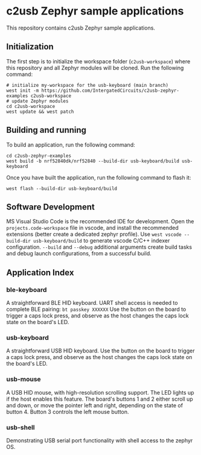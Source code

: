 # c2usb Zephyr sample applications

This repository contains c2usb Zephyr sample applications.

## Initialization

The first step is to initialize the workspace folder (``c2usb-workspace``) where
this repository and all Zephyr modules will be cloned. Run the following
command:

```shell
# initialize my-workspace for the usb-keyboard (main branch)
west init -m https://github.com/IntergatedCircuits/c2usb-zephyr-examples c2usb-workspace
# update Zephyr modules
cd c2usb-workspace
west update && west patch
```

## Building and running

To build an application, run the following command:
```shell
cd c2usb-zephyr-examples
west build -b nrf52840dk/nrf52840 --build-dir usb-keyboard/build usb-keyboard
```

Once you have built the application, run the following command to flash it:

```shell
west flash --build-dir usb-keyboard/build
```

## Software Development

MS Visual Studio Code is the recommended IDE for development.
Open the `projects.code-workspace` file in vscode, and install the recommended extensions
(better create a dedicated zephyr profile).
Use `west vscode --build-dir usb-keyboard/build` to generate vscode C/C++ indexer configuration.
`--build` and `--debug` additional arguments create build tasks and debug launch configurations,
from a successful build.

## Application Index

### ble-keyboard

A straightforward BLE HID keyboard. UART shell access is needed to complete BLE pairing:
`bt passkey XXXXXX`
Use the button on the board to trigger a caps lock press,
and observe as the host changes the caps lock state on the board's LED.

### usb-keyboard

A straightforward USB HID keyboard. Use the button on the board to trigger a caps lock press,
and observe as the host changes the caps lock state on the board's LED.

### usb-mouse

A USB HID mouse, with high-resolution scrolling support.
The LED lights up if the host enables this feature.
The board's buttons 1 and 2 either scroll up and down, or move the pointer left and right,
depending on the state of button 4. Button 3 controls the left mouse button.

### usb-shell

Demonstrating USB serial port functionality with shell access to the zephyr OS.
